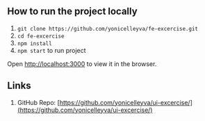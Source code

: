 ## How to run the project locally

1. `git clone https://github.com/yonicelleyva/fe-excercise.git`
2. `cd fe-excercise`
3. `npm install`
4. `npm start` to run project

Open [http://localhost:3000](http://localhost:3000) to view it in the browser.

## Links

1. GitHub Repo: [https://github.com/yonicelleyva/ui-excercise/](https://github.com/yonicelleyva/ui-excercise/)